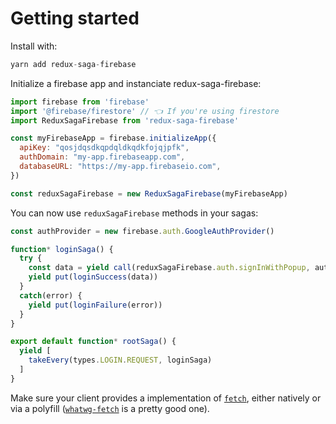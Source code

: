 # Getting started

Install with:

```js
yarn add redux-saga-firebase
```

Initialize a firebase app and instanciate redux-saga-firebase:

```js
import firebase from 'firebase'
import '@firebase/firestore' // 👈 If you're using firestore
import ReduxSagaFirebase from 'redux-saga-firebase'

const myFirebaseApp = firebase.initializeApp({
  apiKey: "qosjdqsdkqpdqldkqdkfojqjpfk",
  authDomain: "my-app.firebaseapp.com",
  databaseURL: "https://my-app.firebaseio.com",
})

const reduxSagaFirebase = new ReduxSagaFirebase(myFirebaseApp)
```

You can now use `reduxSagaFirebase` methods in your sagas:

```js
const authProvider = new firebase.auth.GoogleAuthProvider()

function* loginSaga() {
  try {
    const data = yield call(reduxSagaFirebase.auth.signInWithPopup, authProvider)
    yield put(loginSuccess(data))
  }
  catch(error) {
    yield put(loginFailure(error))
  }
}

export default function* rootSaga() {
  yield [
    takeEvery(types.LOGIN.REQUEST, loginSaga)
  ]
}
```

Make sure your client provides a implementation of [`fetch`](https://developer.mozilla.org/en/docs/Web/API/Fetch_API), either natively or via a polyfill ([`whatwg-fetch`](https://www.npmjs.com/package/whatwg-fetch) is a pretty good one).
